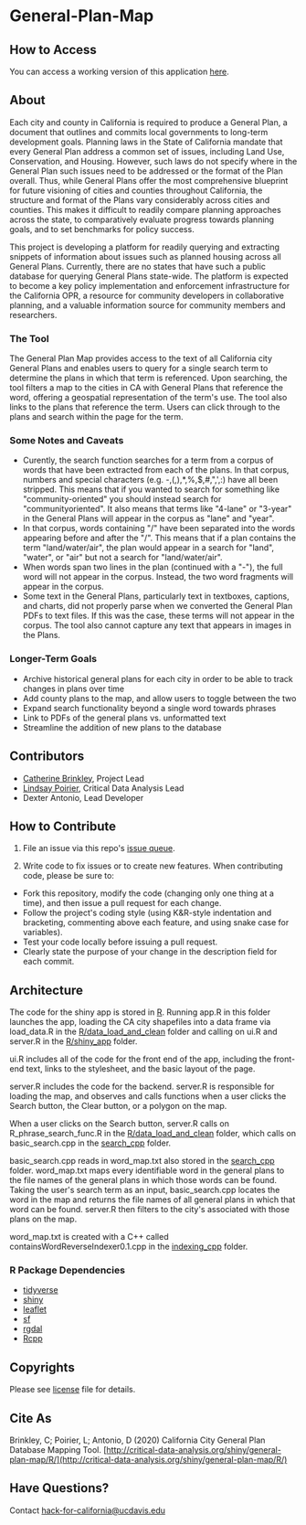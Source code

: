# General-Plan-Map

## How to Access

You can access a working version of this application [here](http://critical-data-analysis.org/shiny/general-plan-map/R/).

## About

Each city and county in California is required to produce a General Plan, a document that outlines and commits local governments to long-term development goals. Planning laws in the State of California mandate that every General Plan address a common set of issues, including Land Use, Conservation, and Housing. However, such laws do not specify where in the General Plan such issues need to be addressed or the format of the Plan overall. Thus, while General Plans offer the most comprehensive blueprint for future visioning of cities and counties throughout California, the structure and format of the Plans vary considerably across cities and counties. This makes it difficult to readily compare planning approaches across the state, to comparatively evaluate progress towards planning goals, and to set benchmarks for policy success. 
 
This project is developing a platform for readily querying and extracting snippets of information about issues such as planned housing across all General Plans. Currently, there are no states that have such a public database for querying General Plans state-wide. The platform is expected to become a key policy implementation and enforcement infrastructure for the California OPR, a resource for community developers in collaborative planning, and a valuable information source for community members and researchers. 

### The Tool

The General Plan Map provides access to the text of all California city General Plans and enables users to query for a single search term to determine the plans in which that term is referenced. Upon searching, the tool filters a map to the cities in CA with General Plans that reference the word, offering a geospatial representation of the term's use. The tool also links to the plans that reference the term. Users can click through to the plans and search within the page for the term. 

### Some Notes and Caveats

* Curently, the search function searches for a term from a corpus of words that have been extracted from each of the plans. In that corpus, numbers and special characters (e.g. -,(,),\*,%,$,#,",',:) have all been stripped. This means that if you wanted to search for something like "community-oriented" you should instead search for "communityoriented". It also means that terms like "4-lane" or "3-year" in the General Plans will appear in the corpus as "lane" and "year".
* In that corpus, words containing "/" have been separated into the words appearing before and after the "/". This means that if a plan contains the term "land/water/air", the plan would appear in a search for "land", "water", or "air" but not a search for "land/water/air".
* When words span two lines in the plan (continued with a "-"), the full word will not appear in the corpus. Instead, the two word fragments will appear in the corpus. 
* Some text in the General Plans, particularly text in textboxes, captions, and charts, did not properly parse when we converted the General Plan PDFs to text files. If this was the case, these terms will not appear in the corpus. The tool also cannot capture any text that appears in images in the Plans.

### Longer-Term Goals

* Archive historical general plans for each city in order to be able to track changes in plans over time
* Add county plans to the map, and allow users to toggle between the two
* Expand search functionality beyond a single word towards phrases
* Link to PDFs of the general plans vs. unformatted text
* Streamline the addition of new plans to the database

## Contributors

* [Catherine Brinkley](https://humanecology.ucdavis.edu/catherine-brinkley), Project Lead
* [Lindsay Poirier](https://sts.ucdavis.edu/people/lpoirier), Critical Data Analysis Lead
* Dexter Antonio, Lead Developer

## How to Contribute

1. File an issue via this repo's [issue queue](https://github.com/Hack-for-California/General-Plan-Map/issues).

2. Write code to fix issues or to create new features. When contributing code, please be sure to:

  * Fork this repository, modify the code (changing only one thing at a time), and then issue a pull request for each change.
  * Follow the project's coding style (using K&R-style indentation and bracketing, commenting above each feature, and using snake case for variables).
  * Test your code locally before issuing a pull request.
  * Clearly state the purpose of your change in the description field for each commit.

## Architecture

The code for the shiny app is stored in [R](./R). Running app.R in this folder launches the app, 
loading the CA city shapefiles into a data frame via load_data.R in the [R/data_load_and_clean](./R/data_load_and_clean) 
folder and calling on ui.R and server.R in the [R/shiny_app](./R/shiny_app) folder. 

ui.R includes all of the code for the front end of the app, including the front-end text, links to the stylesheet, and the basic layout of the page. 

server.R includes the code for the backend. server.R is responsible for loading the map, and observes and calls functions when a user clicks the Search button, 
the Clear button, or a polygon on the map. 

When a user clicks on the Search button, server.R calls on R_phrase_search_func.R in the [R/data_load_and_clean](./R/data_load_and_clean) folder,
which calls on basic_search.cpp in the [search_cpp](./search_cpp) folder. 

basic_search.cpp reads in word_map.txt also stored in the [search_cpp](./search_cpp) folder. 
word_map.txt maps every identifiable word in the general plans to the file names of the general plans in which those words can be found. Taking 
the user's search term as an input, basic_search.cpp locates the word in the map and returns the file names of all general plans in which that word can be found.
server.R then filters to the city's associated with those plans on the map. 

word_map.txt is created with a C++ called containsWordReverseIndexer0.1.cpp in the [indexing_cpp](./indexing_cpp) folder.

### R Package Dependencies

* [tidyverse](https://www.tidyverse.org/)
* [shiny](https://shiny.rstudio.com/)
* [leaflet](https://rstudio.github.io/leaflet/)
* [sf](https://r-spatial.github.io/sf/articles/sf1.html)
* [rgdal](https://cran.r-project.org/web/packages/rgdal/rgdal.pdf)
* [Rcpp](http://www.rcpp.org/)

## Copyrights

Please see [license](https://github.com/Hack-for-California/General-Plan-Map/blob/master/LICENSE) file for details.

## Cite As

Brinkley, C; Poirier, L; Antonio, D (2020) California City General Plan Database Mapping Tool. [http://critical-data-analysis.org/shiny/general-plan-map/R/](http://critical-data-analysis.org/shiny/general-plan-map/R/)

## Have Questions?
Contact [hack-for-california@ucdavis.edu](mailto:hack-for-california@ucdavis.edu)
